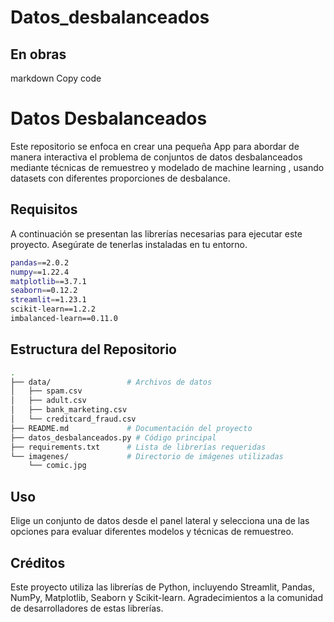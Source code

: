 # Datos_desbalanceados

## En obras

markdown
Copy code
# Datos Desbalanceados

Este repositorio se enfoca en crear una pequeña App para abordar de manera interactiva el problema de conjuntos de datos desbalanceados mediante técnicas de remuestreo y modelado de machine learning , usando datasets con diferentes proporciones de desbalance.

## Requisitos

A continuación se presentan las librerías necesarias para ejecutar este proyecto. Asegúrate de tenerlas instaladas en tu entorno.

```bash
pandas==2.0.2
numpy==1.22.4
matplotlib==3.7.1
seaborn==0.12.2
streamlit==1.23.1
scikit-learn==1.2.2
imbalanced-learn==0.11.0
```
 
## Estructura del Repositorio

```bash
.
├── data/                 # Archivos de datos
│   ├── spam.csv
│   ├── adult.csv
│   ├── bank_marketing.csv
│   └── creditcard_fraud.csv
├── README.md             # Documentación del proyecto
├── datos_desbalanceados.py # Código principal
├── requirements.txt      # Lista de librerías requeridas
└── imagenes/             # Directorio de imágenes utilizadas
    └── comic.jpg
```
## Uso
Elige un conjunto de datos desde el panel lateral y selecciona una de las opciones para evaluar diferentes modelos y técnicas de remuestreo.


## Créditos
Este proyecto utiliza las librerías de Python, incluyendo Streamlit, Pandas, NumPy, Matplotlib, Seaborn y Scikit-learn. Agradecimientos a la comunidad de desarrolladores de estas librerías.
